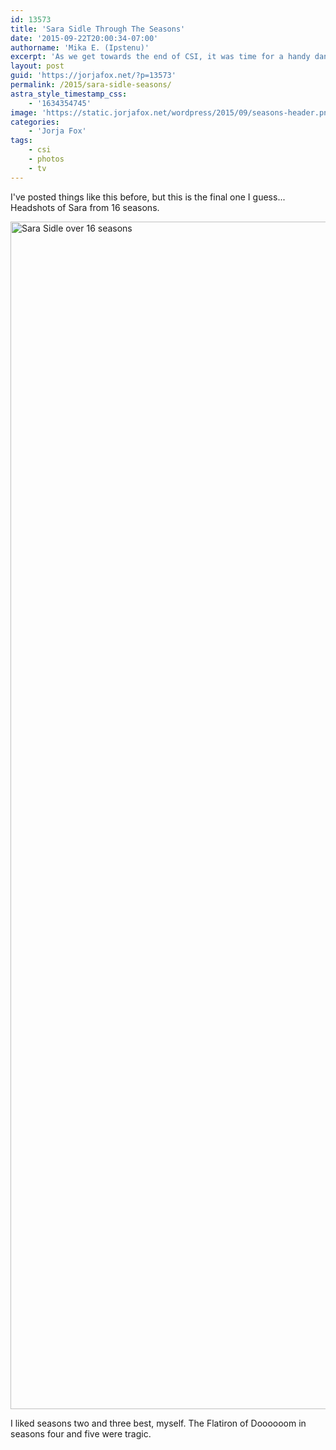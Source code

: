 ```yaml
---
id: 13573
title: 'Sara Sidle Through The Seasons'
date: '2015-09-22T20:00:34-07:00'
authorname: 'Mika E. (Ipstenu)'
excerpt: 'As we get towards the end of CSI, it was time for a handy dandy reflection image.'
layout: post
guid: 'https://jorjafox.net/?p=13573'
permalink: /2015/sara-sidle-seasons/
astra_style_timestamp_css:
    - '1634354745'
image: 'https://static.jorjafox.net/wordpress/2015/09/seasons-header.png'
categories:
    - 'Jorja Fox'
tags:
    - csi
    - photos
    - tv
---
```


I've posted things like this before, but this is the final one I guess... Headshots of Sara from 16 seasons.

<a href="//jfo-static.net/wordpress/2015/09/seasons.png"><img class="aligncenter size-full wp-image-13574" src="//jfo-static.net/wordpress/2015/09/seasons.png" alt="Sara Sidle over 16 seasons" width="1200" height="1900" /></a>

I liked seasons two and three best, myself. The Flatiron of Doooooom in seasons four and five were tragic.
